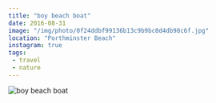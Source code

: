 ```yaml
---
title: "boy beach boat"
date: 2016-08-31
image: "/img/photo/0f24ddbf99136b13c9b9bc0d4db98c6f.jpg"
location: "Porthminster Beach"
instagram: true
tags:
 - travel
 - nature
---
```


![boy beach boat](/img/photo/0f24ddbf99136b13c9b9bc0d4db98c6f.jpg)
